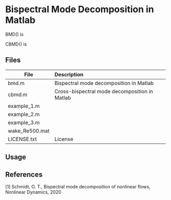 # Bispectral Mode Decomposition in Matlab
BMD() is 

CBMD() is


## Files
| File        |     Description     |
| ------------- |:-------------|
| bmd.m | Bispectral mode decomposition in Matlab | 
| cbmd.m | Cross-bispectral mode decomposition in Matlab | 
| example_1.m |  | 
| example_2.m |  | 
| example_3.m |  | 
| wake_Re500.mat |  | 
| LICENSE.txt | License | 

## Usage

## References
[1] Schmidt, O. T., Bispectral mode decomposition of nonlinear flows, Nonlinear Dynamics, 2020  

